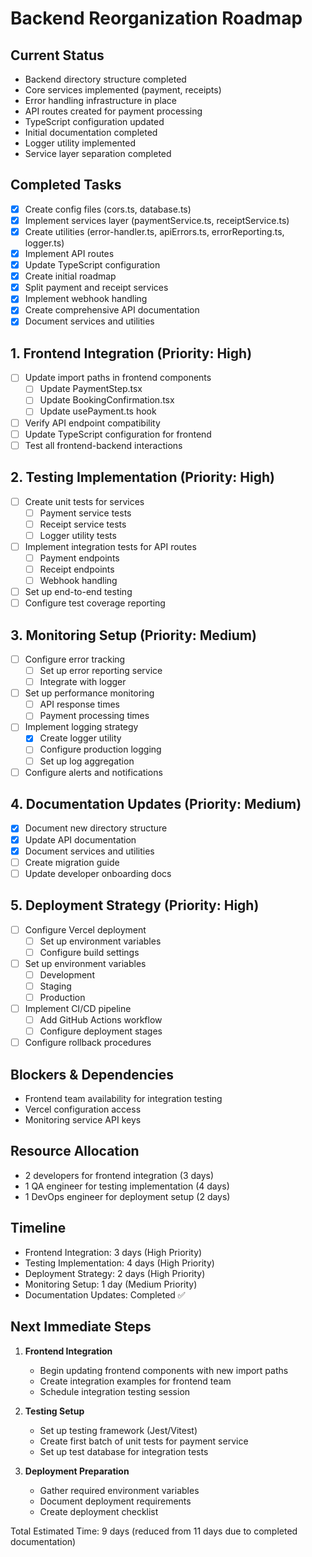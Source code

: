 # Backend Reorganization Roadmap

## Current Status
- Backend directory structure completed
- Core services implemented (payment, receipts)
- Error handling infrastructure in place
- API routes created for payment processing
- TypeScript configuration updated
- Initial documentation completed
- Logger utility implemented
- Service layer separation completed

## Completed Tasks
- [x] Create config files (cors.ts, database.ts)
- [x] Implement services layer (paymentService.ts, receiptService.ts)
- [x] Create utilities (error-handler.ts, apiErrors.ts, errorReporting.ts, logger.ts)
- [x] Implement API routes
- [x] Update TypeScript configuration
- [x] Create initial roadmap
- [x] Split payment and receipt services
- [x] Implement webhook handling
- [x] Create comprehensive API documentation
- [x] Document services and utilities

## 1. Frontend Integration (Priority: High)
- [ ] Update import paths in frontend components
  - [ ] Update PaymentStep.tsx
  - [ ] Update BookingConfirmation.tsx
  - [ ] Update usePayment.ts hook
- [ ] Verify API endpoint compatibility
- [ ] Update TypeScript configuration for frontend
- [ ] Test all frontend-backend interactions

## 2. Testing Implementation (Priority: High)
- [ ] Create unit tests for services
  - [ ] Payment service tests
  - [ ] Receipt service tests
  - [ ] Logger utility tests
- [ ] Implement integration tests for API routes
  - [ ] Payment endpoints
  - [ ] Receipt endpoints
  - [ ] Webhook handling
- [ ] Set up end-to-end testing
- [ ] Configure test coverage reporting

## 3. Monitoring Setup (Priority: Medium)
- [ ] Configure error tracking
  - [ ] Set up error reporting service
  - [ ] Integrate with logger
- [ ] Set up performance monitoring
  - [ ] API response times
  - [ ] Payment processing times
- [ ] Implement logging strategy
  - [x] Create logger utility
  - [ ] Configure production logging
  - [ ] Set up log aggregation
- [ ] Configure alerts and notifications

## 4. Documentation Updates (Priority: Medium)
- [x] Document new directory structure
- [x] Update API documentation
- [x] Document services and utilities
- [ ] Create migration guide
- [ ] Update developer onboarding docs

## 5. Deployment Strategy (Priority: High)
- [ ] Configure Vercel deployment
  - [ ] Set up environment variables
  - [ ] Configure build settings
- [ ] Set up environment variables
  - [ ] Development
  - [ ] Staging
  - [ ] Production
- [ ] Implement CI/CD pipeline
  - [ ] Add GitHub Actions workflow
  - [ ] Configure deployment stages
- [ ] Configure rollback procedures

## Blockers & Dependencies
- Frontend team availability for integration testing
- Vercel configuration access
- Monitoring service API keys

## Resource Allocation
- 2 developers for frontend integration (3 days)
- 1 QA engineer for testing implementation (4 days)
- 1 DevOps engineer for deployment setup (2 days)

## Timeline
- Frontend Integration: 3 days (High Priority)
- Testing Implementation: 4 days (High Priority)
- Deployment Strategy: 2 days (High Priority)
- Monitoring Setup: 1 day (Medium Priority)
- Documentation Updates: Completed ✅

## Next Immediate Steps
1. **Frontend Integration**
   - Begin updating frontend components with new import paths
   - Create integration examples for frontend team
   - Schedule integration testing session

2. **Testing Setup**
   - Set up testing framework (Jest/Vitest)
   - Create first batch of unit tests for payment service
   - Set up test database for integration tests

3. **Deployment Preparation**
   - Gather required environment variables
   - Document deployment requirements
   - Create deployment checklist

Total Estimated Time: 9 days (reduced from 11 days due to completed documentation)